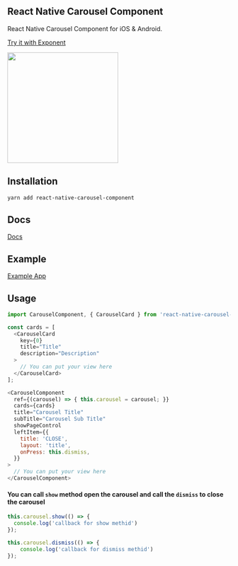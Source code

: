## React Native Carousel Component
React Native Carousel Component for iOS & Android.

[Try it with Exponent](https://exp.host/@jacklam718/carousel-example)

<img src="https://jacklam718.github.io/react-native-carousel-component/assets/carousel-screenshot.png" width="250">

## Installation
```bash
yarn add react-native-carousel-component
```

## Docs
[Docs](https://github.com/jacklam718/react-native-carousel-component/tree/master/docs/README.md)

## Example
[Example App](https://github.com/jacklam718/react-native-carousel-component/blob/master/carousel-example/CarouselExample.js)

## Usage
```javascript
import CarouselComponent, { CarouselCard } from 'react-native-carousel-component';

const cards = [
  <CarouselCard
    key={0}
    title="Title"
    description="Description"
  >
    // You can put your view here
  </CarouselCard>
];

<CarouselComponent
  ref={(carousel) => { this.carousel = carousel; }}
  cards={cards}
  title="Carousel Title"
  subTitle="Carousel Sub Title"
  showPageControl
  leftItem={{
    title: 'CLOSE',
    layout: 'title',
    onPress: this.dismiss,
  }}
>
  // You can put your view here
</CarouselComponent>
```

#### You can call `show` method open the carousel and call the `dismiss` to close the carousel
```javascript
this.carousel.show(() => {
  console.log('callback for show methid')
});

this.carousel.dismiss(() => {
    console.log('callback for dismiss methid')
});
```
